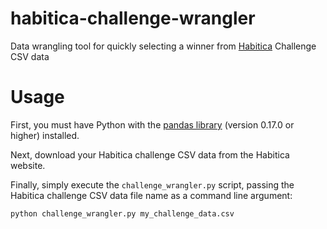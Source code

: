 # habitica-challenge-wrangler
Data wrangling tool for quickly selecting a winner from
[Habitica](https://habitica.com) Challenge CSV data

# Usage

First, you must have Python with the [pandas library](http://pandas.pydata.org/)
(version 0.17.0 or higher) installed.

Next, download your Habitica challenge CSV data from the Habitica website.

Finally, simply execute the `challenge_wrangler.py` script, passing the Habitica
challenge CSV data file name as a command line argument:

    python challenge_wrangler.py my_challenge_data.csv
